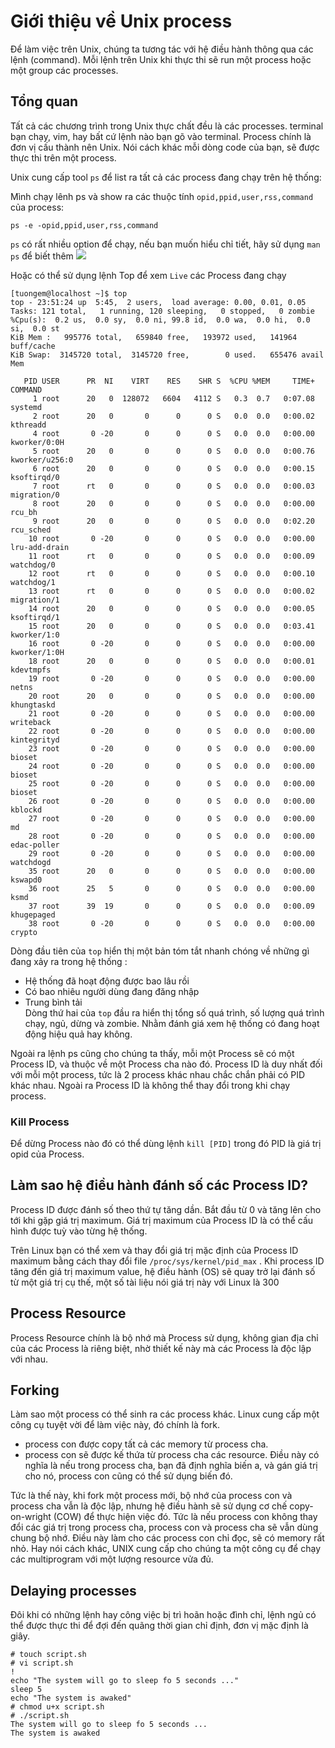 # Giới thiệu về Unix process
Để làm việc trên Unix, chúng ta tương tác với hệ điều hành thông qua các lệnh (command). Mỗi lệnh trên Unix khi thực thi sẽ run một process hoặc một group các processes. 

## Tổng quan
Tất cả các chương trình trong Unix thực chất đều là các processes. terminal bạn chạy, vim, hay bất cứ lệnh nào bạn gõ vào terminal. Process chính là đơn vị cấu thành nên Unix. Nói cách khác mỗi dòng code của bạn, sẽ được thực thi trên một process.

Unix cung cấp tool `ps` để list ra tất cả các process đang chạy trên hệ thống:

Mình chạy lênh ps và show ra các thuộc tính `opid,ppid,user,rss,command` của process:
```
ps -e -opid,ppid,user,rss,command
```
`ps` có rất nhiều option để chạy, nếu bạn muốn hiểu chỉ tiết, hãy sử dụng `man ps` để biết thêm
<img src="https://i.imgur.com/ECRsmlw.png">

Hoặc có thể sử dụng lệnh Top để xem `Live` các Process đang chạy
```
[tuongem@localhost ~]$ top
top - 23:51:24 up  5:45,  2 users,  load average: 0.00, 0.01, 0.05
Tasks: 121 total,   1 running, 120 sleeping,   0 stopped,   0 zombie
%Cpu(s):  0.2 us,  0.0 sy,  0.0 ni, 99.8 id,  0.0 wa,  0.0 hi,  0.0 si,  0.0 st
KiB Mem :   995776 total,   659840 free,   193972 used,   141964 buff/cache
KiB Swap:  3145720 total,  3145720 free,        0 used.   655476 avail Mem

   PID USER      PR  NI    VIRT    RES    SHR S  %CPU %MEM     TIME+ COMMAND
     1 root      20   0  128072   6604   4112 S   0.3  0.7   0:07.08 systemd
     2 root      20   0       0      0      0 S   0.0  0.0   0:00.02 kthreadd
     4 root       0 -20       0      0      0 S   0.0  0.0   0:00.00 kworker/0:0H
     5 root      20   0       0      0      0 S   0.0  0.0   0:00.76 kworker/u256:0
     6 root      20   0       0      0      0 S   0.0  0.0   0:00.15 ksoftirqd/0
     7 root      rt   0       0      0      0 S   0.0  0.0   0:00.03 migration/0
     8 root      20   0       0      0      0 S   0.0  0.0   0:00.00 rcu_bh
     9 root      20   0       0      0      0 S   0.0  0.0   0:02.20 rcu_sched
    10 root       0 -20       0      0      0 S   0.0  0.0   0:00.00 lru-add-drain
    11 root      rt   0       0      0      0 S   0.0  0.0   0:00.09 watchdog/0
    12 root      rt   0       0      0      0 S   0.0  0.0   0:00.10 watchdog/1
    13 root      rt   0       0      0      0 S   0.0  0.0   0:00.02 migration/1
    14 root      20   0       0      0      0 S   0.0  0.0   0:00.05 ksoftirqd/1
    15 root      20   0       0      0      0 S   0.0  0.0   0:03.41 kworker/1:0
    16 root       0 -20       0      0      0 S   0.0  0.0   0:00.00 kworker/1:0H
    18 root      20   0       0      0      0 S   0.0  0.0   0:00.01 kdevtmpfs
    19 root       0 -20       0      0      0 S   0.0  0.0   0:00.00 netns
    20 root      20   0       0      0      0 S   0.0  0.0   0:00.00 khungtaskd
    21 root       0 -20       0      0      0 S   0.0  0.0   0:00.00 writeback
    22 root       0 -20       0      0      0 S   0.0  0.0   0:00.00 kintegrityd
    23 root       0 -20       0      0      0 S   0.0  0.0   0:00.00 bioset
    24 root       0 -20       0      0      0 S   0.0  0.0   0:00.00 bioset
    25 root       0 -20       0      0      0 S   0.0  0.0   0:00.00 bioset
    26 root       0 -20       0      0      0 S   0.0  0.0   0:00.00 kblockd
    27 root       0 -20       0      0      0 S   0.0  0.0   0:00.00 md
    28 root       0 -20       0      0      0 S   0.0  0.0   0:00.00 edac-poller
    29 root       0 -20       0      0      0 S   0.0  0.0   0:00.00 watchdogd
    35 root      20   0       0      0      0 S   0.0  0.0   0:00.00 kswapd0
    36 root      25   5       0      0      0 S   0.0  0.0   0:00.00 ksmd
    37 root      39  19       0      0      0 S   0.0  0.0   0:00.09 khugepaged
    38 root       0 -20       0      0      0 S   0.0  0.0   0:00.00 crypto
```
Dòng đầu tiên của `top` hiển thị một bản tóm tắt nhanh chóng về những gì đang xảy ra trong hệ thống :
- Hệ thống đã hoạt động được bao lâu rồi
- Có bao nhiêu người dùng đang đăng nhập
- Trung bình tải  
Dòng thứ hai của `top` đầu ra hiển thị tổng số quá trình, số lượng quá trình chạy, ngủ, dừng và zombie. Nhằm đánh giá xem hệ thống có đang hoạt động hiệu quả hay không. 


Ngoài ra lệnh ps cũng cho chúng ta thấy, mỗi một Process sẽ có một Process ID, và thuộc về một Process cha nào đó. Process ID là duy nhất đối với mỗi một process, tức là 2 process khác nhau chắc chắn phải có PID khác nhau. Ngoài ra Process ID là không thể thay đổi trong khi chạy process.

### Kill Process
Để dừng Process nào đó có thể dùng lệnh `kill [PID]` trong đó PID là giá trị opid của Process.

## Làm sao hệ điều hành đánh số các Process ID?

Process ID được đánh số theo thứ tự tăng dần. Bắt đầu từ 0 và tăng lên cho tới khi gặp giá trị maximum. Giá trị maximum của Process ID là có thể cấu hình được tuỳ vào từng hệ thống.

Trên Linux bạn có thể xem và thay đổi giá trị mặc định của Process ID maximum bằng cách thay đổi file `/proc/sys/kernel/pid_max` . Khi process ID tăng đến giá trị maximum value, hệ điều hành (OS) sẽ quay trở lại đánh số từ một giá trị cụ thế, một số tài liệu nói giá trị này với Linux là 300

## Process Resource
Process Resource chính là bộ nhớ mà Process sử dụng, không gian địa chỉ của các Process là riêng biệt, nhờ thiết kế này mà các Process là độc lập với nhau.

## Forking
Làm sao một process có thể sinh ra các process khác. Linux cung cấp một công cụ tuyệt vời để làm việc này, đó chính là fork.
- process con được copy tất cả các memory từ process cha.
- process con sẽ được kế thứa từ process cha các resource.
Điều này có nghĩa là nếu trong process cha, bạn đã định nghĩa biến a, và gán giá trị cho nó, process con cũng có thể sử dụng biến đó.

Tức là thế này, khi fork một process mới, bộ nhớ của process con và process cha vẫn là độc lập, nhưng hệ điều hành sẽ sử dụng cơ chế copy-on-wright (COW) để thực hiện việc đó. Tức là nếu process con không thay đổi các giá trị trong process cha, process con và process cha sẽ vẫn dùng chung bộ nhớ. Điều này làm cho các process con chỉ đọc, sẽ có memory rất nhỏ. Hay nói cách khác, UNIX cung cấp cho chúng ta một công cụ để chạy các multiprogram với một lượng resource vửa đủ.

## Delaying processes
Đôi khi có những lệnh hay công việc bị trì hoãn hoặc đình chỉ, lệnh ngủ có thể được thực thi để đợi đến quãng thời gian chỉ định, đơn vị mặc định là giây.

```
# touch script.sh
# vi script.sh
!
echo "The system will go to sleep fo 5 seconds ..."
sleep 5
echo "The system is awaked"
# chmod u+x script.sh
# ./script.sh
The system will go to sleep fo 5 seconds ...
The system is awaked
```
